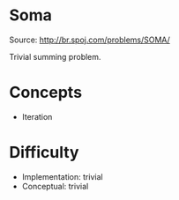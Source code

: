 Soma
====

Source: http://br.spoj.com/problems/SOMA/

Trivial summing problem.

Concepts
========
- Iteration

Difficulty
==========
- Implementation: trivial
- Conceptual: trivial

